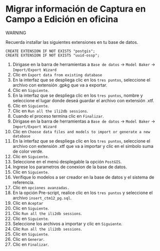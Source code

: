 # Migrar información de Captura en Campo a Edición en oficina

<div class="warning">
<p class="admonition-title">WARNING</p>
<p>Recuerda installar las siguientes extensiones en tu base de datos.</p>
</div>

```
CREATE EXTENSION IF NOT EXISTS "postgis";
CREATE EXTENSION IF NOT EXISTS "uuid-ossp";
```


1. Dirigase en la barra de herramientas a `Base de datos` -> `Model Baker` -> `Import/Export Wizard`
2. Clic en `Export data from existing database`
3. En la interfaz que se despliega clic en los `tres puntos`, seleccione el archivo con extensión .gpkg que va a exportar.
4. Clic en `Siguiente`.
5. En la interfaz que se despliega clic en los `tres puntos`, nombre y seleccione el lugar donde deseá guardar el archivo con extensión .xtf.
6. Clic en `Siguiente`.
7. Clic en `Run all the ili2db sessions`.
8. Cuando el proceso termina clic en `Finalizar`.
9. Dirigase en la barra de herramientas a `Base de datos` -> `Model Baker` -> `Import/Export Wizard`
10. Clic en `Choose data files and models to import or generate a new database`
11. En la interfaz que se despliega clic en los `tres puntos`, seleccione el archivo con extensión .xtf que va a importar y clic en el simbolo suma de color verde.
12. Clic en `Siguiente`.
13. Seleccione en el menú desplegable la opción `PostGIS`.
14. Ingrese los parametros de conexion de la base de datos.
15. Clic en `Siguiente`.
16. Verifique lo modelos a ser creador en la base de datos y el sistema de referencia.
17. Clic en `opciones avanzadas.`
18. En la opción Pre-script, realice clic en los `tres puntos` y seleccione el archivo `insert_ctm12_pg.sql`.
19. Clic en `Aceptar`
17. Clic en `Siguiente`.
18. Clic `Run all the ili2db sessions`.
19. Clic en `Siguiente`.
20. Seleccione los archivos a importar y clic en `Siguiente`.
21. Clic `Run all the ili2db sessions`.
22. Clic en `Siguiente`.
23. Clic en `Generar`.
24. Clic en `Finalizar`.


